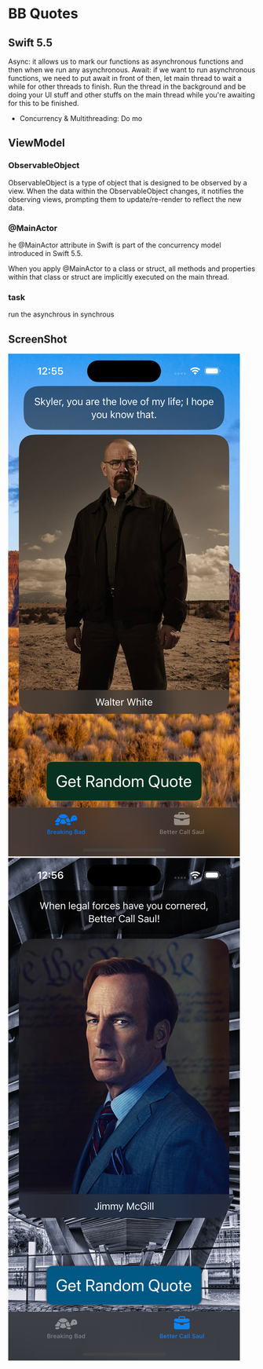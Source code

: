  BB Quotes
 ====
 
 ## Swift 5.5
 Async: it allows us to mark our functions as asynchronous functions and then when we run any asynchronous.
 Await: if we want to run asynchronous functions, we need to put await in front of then, let main thread to wait a while for other threads to finish. Run the thread in the background and be doing your UI stuff and other stuffs on the main thread while you're awaiting for this to be finished.

- Concurrency & Multithreading: Do mo


## ViewModel

### ObservableObject
ObservableObject is a type of object that is designed to be observed by a view. When the data within the ObservableObject changes, it notifies the observing views, prompting them to update/re-render to reflect the new data.

### @MainActor
he @MainActor attribute in Swift is part of the concurrency model introduced in Swift 5.5.

When you apply @MainActor to a class or struct, all methods and properties within that class or struct are implicitly executed on the main thread.
### task
run the asynchrous in synchrous 


## ScreenShot

![](img/1.png)
![](img/2.png)
